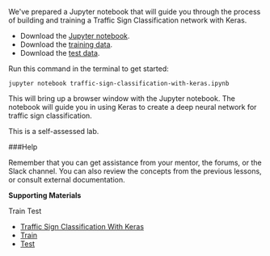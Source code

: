 We've prepared a Jupyter notebook that will guide you through the process of building and training a Traffic Sign Classification network with Keras.

- Download the [Jupyter notebook](https://d17h27t6h515a5.cloudfront.net/topher/2016/October/580ad790_traffic-sign-classification-with-keras/traffic-sign-classification-with-keras.ipynb).
- Download the [training data](https://d17h27t6h515a5.cloudfront.net/topher/2016/October/580ad86d_train/train.p).
- Download the [test data](https://d17h27t6h515a5.cloudfront.net/topher/2016/October/580ad89e_test/test.p).


Run this command in the terminal to get started:

```jupyter notebook traffic-sign-classification-with-keras.ipynb```

This will bring up a browser window with the Jupyter notebook. The notebook will guide you in using Keras to create a deep neural network for traffic sign classification.

This is a self-assessed lab.

###Help

Remember that you can get assistance from your mentor, the forums, or the Slack channel. You can also review the concepts from the previous lessons, or consult external documentation.


**Supporting Materials**


Train
Test

- [Traffic Sign Classification With Keras](https://d17h27t6h515a5.cloudfront.net/topher/2016/October/580ad790_traffic-sign-classification-with-keras/traffic-sign-classification-with-keras.ipynb)
- [Train](https://d17h27t6h515a5.cloudfront.net/topher/2016/October/580ad86d_train/train.p)
- [Test](https://d17h27t6h515a5.cloudfront.net/topher/2016/October/580ad89e_test/test.p)